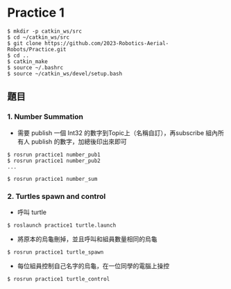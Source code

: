 
# Practice 1

```
$ mkdir -p catkin_ws/src
$ cd ~/catkin_ws/src
$ git clone https://github.com/2023-Robotics-Aerial-Robots/Practice.git
$ cd ..
$ catkin_make
$ source ~/.bashrc
$ source ~/catkin_ws/devel/setup.bash
```
## 題目


### 1. Number Summation
- 需要 publish 一個 Int32 的數字到Topic上（名稱自訂），再subscribe 組內所有人 publish 的數字，加總後印出來即可

```
$ rosrun practice1 number_pub1
$ rosrun practice1 number_pub2
...

$ rosrun practice1 number_sum
```

### 2. Turtles spawn and control
- 呼叫 turtle
```
$ roslaunch practice1 turtle.launch
```
- 將原本的烏龜刪掉，並且呼叫和組員數量相同的烏龜
```
$ rosrun practice1 turtle_spawn
```
- 每位組員控制自己名字的烏龜，在一位同學的電腦上操控
```
$ rosrun practice1 turtle_control
```

